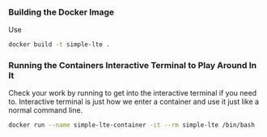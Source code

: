 ### Building the Docker Image
Use

```bash
docker build -t simple-lte . 
```
### Running the Containers Interactive Terminal to Play Around In It
Check your work by running to get into the interactive terminal if you need to. Interactive terminal is just how we enter a container and use it just like a normal command line. 

```bash
docker run --name simple-lte-container -it --rm simple-lte /bin/bash
```

